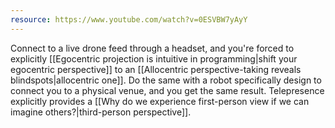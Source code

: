 ```yaml
---
resource: https://www.youtube.com/watch?v=0ESVBW7yAyY
---
```


Connect to a live drone feed through a headset, and you're forced to explicitly [[Egocentric projection is intuitive in programming|shift your egocentric perspective]] to an [[Allocentric perspective-taking reveals blindspots|allocentric one]]. Do the same with a robot specifically design to connect you to a physical venue, and you get the same result. Telepresence explicitly provides a [[Why do we experience first-person view if we can imagine others?|third-person perspective]].